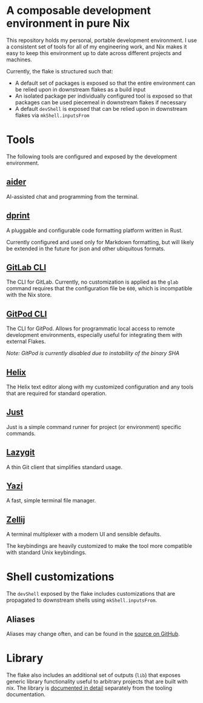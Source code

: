 # A composable development environment in pure Nix

This repository holds my personal, portable development environment. I use a consistent set of tools
for all of my engineering work, and Nix makes it easy to keep this environment up to date across
different projects and machines.

Currently, the flake is structured such that:

- A default set of packages is exposed so that the entire environment can be relied upon in
  downstream flakes as a build input
- An isolated package per individually configured tool is exposed so that packages can be used
  piecemeal in downstream flakes if necessary
- A default `devShell` is exposed that can be relied upon in downstream flakes via
  `mkShell.inputsFrom`

# Tools

The following tools are configured and exposed by the development environment.

## [aider](https://aider.chat/)

AI-assisted chat and programming from the terminal.

## [dprint](https://dprint.dev/)

A pluggable and configurable code formatting platform written in Rust.

Currently configured and used only for Markdown formatting, but will likely be extended in the
future for json and other ubiquitous formats.

## [GitLab CLI](https://gitlab.com/gitlab-org/cli/-/tree/main)

The CLI for GitLab. Currently, no customization is applied as the `glab` command requires that the
configuration file be `600`, which is incompatible with the Nix store.

## [GitPod CLI](https://www.gitpod.io/docs/enterprise/references/gitpod-cli)

The CLI for GitPod. Allows for programmatic local access to remote development environments,
especially useful for integrating them with external Flakes.

_Note: GitPod is currently disabled due to instability of the binary SHA_

## [Helix](https://helix-editor.com/)

The Helix text editor along with my customized configuration and any tools that are required for
standard operation.

## [Just](https://just.systems/man/en/)

Just is a simple command runner for project (or environment) specific commands.

## [Lazygit](https://github.com/jesseduffield/lazygit)

A thin Git client that simplifies standard usage.

## [Yazi](https://yazi-rs.github.io/)

A fast, simple terminal file manager.

## [Zellij](https://zellij.dev/)

A terminal multiplexer with a modern UI and sensible defaults.

The keybindings are heavily customized to make the tool more compatible with standard Unix
keybindings.

# Shell customizations

The `devShell` exposed by the flake includes customizations that are propagated to downstream shells
using `mkShell.inputsFrom`.

## Aliases

Aliases may change often, and can be found in the
[source on GitHub](https://github.com/jkaye2012/devenv/blob/main/bash-aliases.nix).

# Library

The flake also includes an additional set of outputs (`lib`) that exposes generic library
functionality useful to arbitrary projects that are built with nix. The library is
[documented in detail](docs/README.md) separately from the tooling documentation.
